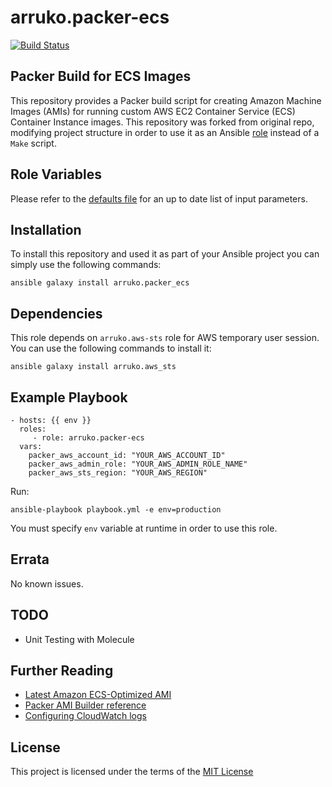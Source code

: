 # arruko.packer-ecs

[![Build Status](https://travis-ci.org/arruko/packer-ecs.svg?branch=master)](https://travis-ci.org/arruko/packer-ecs)

## Packer Build for ECS Images

This repository provides a Packer build script for creating Amazon Machine Images (AMIs) for running custom AWS EC2 Container Service (ECS) Container Instance images. This repository was forked from original repo, modifying project structure in order to use it as an Ansible [role](https://galaxy.ansible.com/arruko/packer_ecs) instead of a ```Make``` script.

## Role Variables

Please refer to the [defaults file](/defaults/main.yml) for an up to date list of input parameters.

## Installation

To install this repository and used it as part of your Ansible project you can simply use the following commands:

```
ansible galaxy install arruko.packer_ecs
```

## Dependencies

This role depends on ```arruko.aws-sts``` role for AWS temporary user session. You can use the following commands to install it:

```
ansible galaxy install arruko.aws_sts
```

## Example Playbook
```
- hosts: {{ env }}
  roles:
     - role: arruko.packer-ecs
  vars:
    packer_aws_account_id: "YOUR_AWS_ACCOUNT_ID"
    packer_aws_admin_role: "YOUR_AWS_ADMIN_ROLE_NAME"
    packer_aws_sts_region: "YOUR_AWS_REGION"
```
Run:

```
ansible-playbook playbook.yml -e env=production
```

You must specify ```env``` variable at runtime in order to use this role.

## Errata

No known issues.

## TODO

- Unit Testing with Molecule

## Further Reading

- [Latest Amazon ECS-Optimized AMI](http://docs.aws.amazon.com/AmazonECS/latest/developerguide/ecs-optimized_AMI.html)
- [Packer AMI Builder reference](https://www.packer.io/docs/builders/amazon-ebs.html)
- [Configuring CloudWatch logs](http://docs.aws.amazon.com/AmazonECS/latest/developerguide/using_cloudwatch_logs.html)

## License

This project is licensed under the terms of the [MIT License](/LICENSE)
